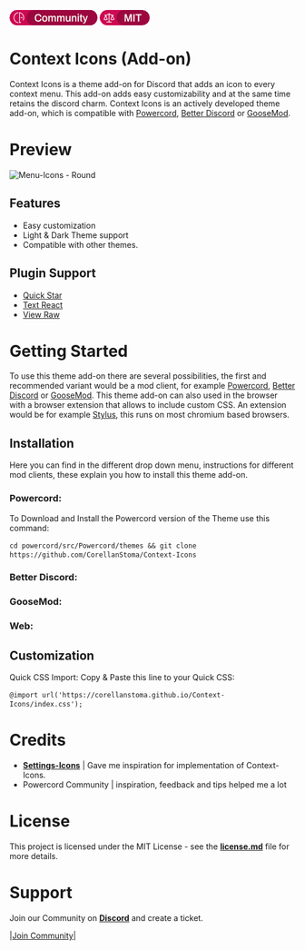 [![Community](https://raw.githubusercontent.com/CorellanStoma/CorellanStoma/master/shields/community.png)](https://discord.gg/8W8E39Z)
[![License](https://raw.githubusercontent.com/CorellanStoma/CorellanStoma/master/shields/license.png)](https://github.com/CorellanStoma/Context-Icons/blob/main/license.md)

# Context Icons (Add-on)

Context Icons is a theme add-on for Discord that adds an icon to every context menu. This add-on adds easy customizability and at the same time retains the discord charm. Context Icons is an actively developed theme add-on, which is compatible with [Powercord](https://github.com/powercord-org/powercord), [Better Discord](https://github.com/BetterDiscord/BetterDiscord) or [GooseMod](https://github.com/GooseMod/GooseMod).

# Preview

![Menu-Icons - Round](https://user-images.githubusercontent.com/58918358/132363531-eabf5453-647e-4f8f-89b9-d0aa3812536f.png)

## Features

* Easy customization
* Light & Dark Theme support
* Compatible with other themes.

## Plugin Support

* [Quick Star](https://github.com/powercord-community/quickstar)
* [Text React](https://github.com/Juby210/text-react)
* [View Raw](https://github.com/Juby210/view-raw)

# Getting Started

To use this theme add-on there are several possibilities, the first and recommended variant would be a mod client, for example [Powercord](https://github.com/powercord-org/powercord), [Better Discord](https://github.com/BetterDiscord/BetterDiscord) or [GooseMod](https://github.com/GooseMod/GooseMod).
This theme add-on can also used in the browser with a browser extension that allows to include custom CSS. An extension would be for example [Stylus](https://github.com/openstyles/stylus), this runs on most chromium based browsers.

## Installation

Here you can find in the different drop down menu, instructions for different mod clients, these explain you how to install this theme add-on.


### Powercord:
To Download and Install the Powercord version of the Theme use this command:

```
cd powercord/src/Powercord/themes && git clone https://github.com/CorellanStoma/Context-Icons
```

### Better Discord:

### GooseMod:

### Web:





## Customization





Quick CSS Import:
Copy & Paste this line to your Quick CSS:

```
@import url('https://corellanstoma.github.io/Context-Icons/index.css');
```

# Credits

* [**Settings-Icons**](https://github.com/snappercord/Settings-Icons) | Gave me inspiration for implementation of Context-Icons.
* Powercord Community | inspiration, feedback and tips helped me a lot

# License

This project is licensed under the MIT License - see the [**license.md**](https://raw.githubusercontent.com/CorellanStoma/CreArts/master/license.md) file for more details.

# Support

Join our Community on [**Discord**](https://discord.com/) and create a ticket.


|[Join Community](https://discord.gg/8W8E39Z)|

